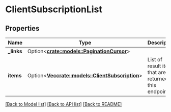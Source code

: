 # ClientSubscriptionList

## Properties

Name | Type | Description | Notes
------------ | ------------- | ------------- | -------------
**_links** | Option<[**crate::models::PaginationCursor**](PaginationCursor.md)> |  | [optional]
**items** | Option<[**Vec<crate::models::ClientSubscription>**](ClientSubscription.md)> | List of result items that are returned by this endpoint | [optional]

[[Back to Model list]](../README.md#documentation-for-models) [[Back to API list]](../README.md#documentation-for-api-endpoints) [[Back to README]](../README.md)


